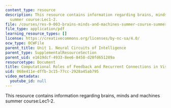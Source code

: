 ```yaml
---
content_type: resource
description: This resource contains information regarding brains, minds and machines
  summer course:Lec1-2.
file: /courses/res-9-003-brains-minds-and-machines-summer-course-summer-2015/068e411edffb3c1577cc2928a45ab795_MITRES_9_003SUM15_lec1-2.pdf
file_type: application/pdf
learning_resource_types: []
license: https://creativecommons.org/licenses/by-nc-sa/4.0/
ocw_type: OCWFile
parent_title: Unit 1. Neural Circuits of Intelligence
parent_type: SupplementalResourceSection
parent_uid: e1619dcf-4933-8ee6-8458-d20fd651289a
resourcetype: Document
title: Computational Roles of Feedback and Recurrent Connections in Visual Cortex
uid: 068e411e-dffb-3c15-77cc-2928a45ab795
video_metadata:
  youtube_id: null
---
```

This resource contains information regarding brains, minds and machines summer course:Lec1-2.